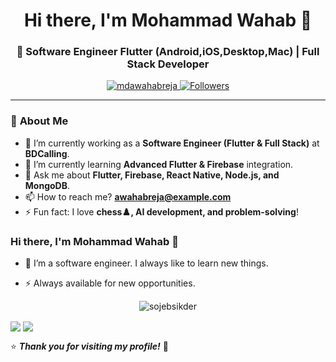 <h1 align="center">Hi there, I'm Mohammad Wahab 👋</h1>
<h3 align="center">🚀 Software Engineer Flutter (Android,iOS,Desktop,Mac) | Full Stack Developer</h3>
<p align="center">
  <a href="https://github.com/mdawahabreja">
    <img src="https://komarev.com/ghpvc/?username=mdawahabreja&label=Profile%20Views&color=0e75b6&style=flat" alt="mdawahabreja" />
  </a>
  <a href="https://github.com/wahabrej?tab=followers">
    <img src="https://img.shields.io/github/followers/mdawahabreja?label=Followers&style=social" alt="Followers" />
  </a>
</p>

---

### 🌟 **About Me**
- 🔭 I’m currently working as a **Software Engineer (Flutter & Full Stack)** at **BDCalling**.  
- 🌱 I’m currently learning **Advanced Flutter & Firebase** integration.  
- 💬 Ask me about **Flutter, Firebase, React Native, Node.js, and MongoDB**.  
- 📫 How to reach me? **awahabreja@example.com**  
- ⚡ Fun fact: I love **chess♟️, AI development, and problem-solving**!  

### Hi there, I'm Mohammad Wahab 👋

- 🔭 I’m a software engineer. I always like to learn new things.

- ⚡ Always available for new opportunities.


<p align="center">
 <img align="center" src="https://github-readme-streak-stats.herokuapp.com/?user=sojebsikder&theme=algolia&hide_border=true" alt="sojebsikder" />
 </p>



 <!-- Top Languages Card -->
   <img align="center" src="https://github-readme-stats.vercel.app/api/top-langs/?username=sojebsikder&theme=algolia&layout=compact" />
   <img align="center" src="http://github-profile-summary-cards.vercel.app/api/cards/most-commit-language?username=sojebsikder&theme=algolia" />

</p>

⭐ **_Thank you for visiting my profile!_** 🚀

